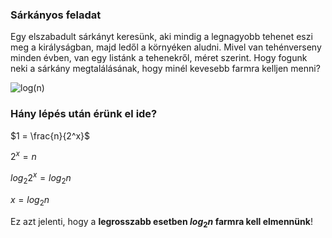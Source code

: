 
### Sárkányos feladat

Egy elszabadult sárkányt keresünk, aki mindig a legnagyobb tehenet eszi meg a királyságban, majd ledől a környéken aludni. Mivel van tehénverseny minden évben, van egy listánk a tehenekről, méret szerint. Hogy fogunk neki a sárkány megtalálásának, hogy minél kevesebb farmra kelljen menni?

![log(n)](log(n).png)

### Hány lépés után érünk el ide?

$1 = \frac{n}{2^x}$

$2^x = n$

$log_2 2^x = log_2 n$

$x = log_2 n$

Ez azt jelenti, hogy a **legrosszabb esetben $log_2 n$ farmra kell elmennünk**!
